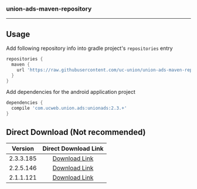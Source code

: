 ### union-ads-maven-repository

***

## Usage

Add following repository info into gradle project's `repositories` entry

```gradle
repositories {
  maven {
    url 'https://raw.githubusercontent.com/uc-union/union-ads-maven-repository/master'
  }
}
```

Add dependencies for the android application project

```gradle
dependencies {
  compile 'com.ucweb.union.ads:unionads:2.3.+'
}
```

## Direct Download (Not recommended)

|Version|Direct Download Link|
|:---:|:---:|
|2.3.3.185|[Download Link][unionads-2-3]|
|2.2.5.146|[Download Link][unionads-2-2]|
|2.1.1.121|[Download Link][unionads-2-1]|

[unionads-2-3]: https://github.com/uc-union/union-ads-maven-repository/raw/master/com/ucweb/union/ads/unionads/2.3.3.185/unionads-2.3.3.185.aar
[unionads-2-2]: https://github.com/uc-union/union-ads-maven-repository/raw/master/com/ucweb/union/ads/unionads/2.2.5.146/unionads-2.2.5.146.aar
[unionads-2-1]: https://github.com/uc-union/union-ads-maven-repository/raw/master/com/ucweb/union/ads/unionads/2.1.1.121/unionads-2.1.1.121.jar
